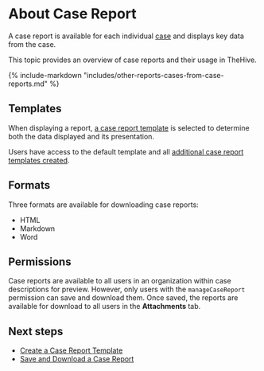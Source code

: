 # About Case Report

<!-- md:license Platinum -->

A case report is available for each individual [case](../about-cases.md) and displays key data from the case.

This topic provides an overview of case reports and their usage in TheHive.

{% include-markdown "includes/other-reports-cases-from-case-reports.md" %}

## Templates

When displaying a report, [a case report template](../../../organization/configure-organization/manage-templates/case-report-templates/about-case-report-templates.md) is selected to determine both the data displayed and its presentation.

Users have access to the default template and all [additional case report templates created](../../../organization/configure-organization/manage-templates/case-report-templates/create-a-case-report-template.md).

## Formats

Three formats are available for downloading case reports:

* HTML
* Markdown
* Word

## Permissions

Case reports are available to all users in an organization within case descriptions for preview. However, only users with the `manageCaseReport` permission can save and download them. Once saved, the reports are available for download to all users in the **Attachments** tab.

<h2>Next steps</h2>

* [Create a Case Report Template](../../../organization/configure-organization/manage-templates/case-report-templates/create-a-case-report-template.md)
* [Save and Download a Case Report](save-download-a-case-report.md)